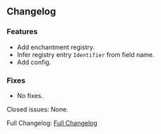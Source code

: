## Changelog

### Features

- Add enchantment registry.
- Infer registry entry `Identifier` from field name.
- Add config.

### Fixes

- No fixes.

Closed issues: None.

Full Changelog: [Full Changelog](https://github.com/JamCoreModding/JamLib/compare/0.0.1...0.0.2)

